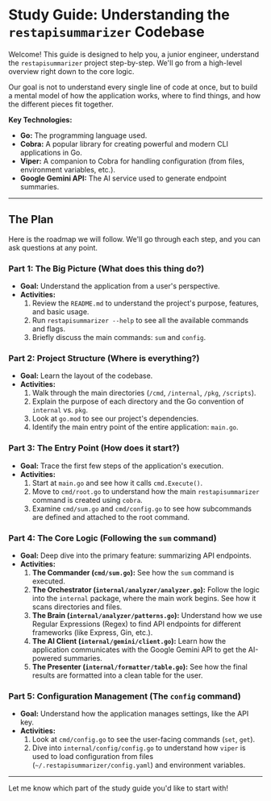 # Study Guide: Understanding the `restapisummarizer` Codebase

Welcome! This guide is designed to help you, a junior engineer, understand the `restapisummarizer` project step-by-step. We'll go from a high-level overview right down to the core logic.

Our goal is not to understand every single line of code at once, but to build a mental model of how the application works, where to find things, and how the different pieces fit together.

**Key Technologies:**
*   **Go:** The programming language used.
*   **Cobra:** A popular library for creating powerful and modern CLI applications in Go.
*   **Viper:** A companion to Cobra for handling configuration (from files, environment variables, etc.).
*   **Google Gemini API:** The AI service used to generate endpoint summaries.

---

## The Plan

Here is the roadmap we will follow. We'll go through each step, and you can ask questions at any point.

### **Part 1: The Big Picture (What does this thing do?)**

*   **Goal:** Understand the application from a user's perspective.
*   **Activities:**
    1.  Review the `README.md` to understand the project's purpose, features, and basic usage.
    2.  Run `restapisummarizer --help` to see all the available commands and flags.
    3.  Briefly discuss the main commands: `sum` and `config`.

### **Part 2: Project Structure (Where is everything?)**

*   **Goal:** Learn the layout of the codebase.
*   **Activities:**
    1.  Walk through the main directories (`/cmd`, `/internal`, `/pkg`, `/scripts`).
    2.  Explain the purpose of each directory and the Go convention of `internal` vs. `pkg`.
    3.  Look at `go.mod` to see our project's dependencies.
    4.  Identify the main entry point of the entire application: `main.go`.

### **Part 3: The Entry Point (How does it start?)**

*   **Goal:** Trace the first few steps of the application's execution.
*   **Activities:**
    1.  Start at `main.go` and see how it calls `cmd.Execute()`.
    2.  Move to `cmd/root.go` to understand how the main `restapisummarizer` command is created using `cobra`.
    3.  Examine `cmd/sum.go` and `cmd/config.go` to see how subcommands are defined and attached to the root command.

### **Part 4: The Core Logic (Following the `sum` command)**

*   **Goal:** Deep dive into the primary feature: summarizing API endpoints.
*   **Activities:**
    1.  **The Commander (`cmd/sum.go`):** See how the `sum` command is executed.
    2.  **The Orchestrator (`internal/analyzer/analyzer.go`):** Follow the logic into the `internal` package, where the main work begins. See how it scans directories and files.
    3.  **The Brain (`internal/analyzer/patterns.go`):** Understand how we use Regular Expressions (Regex) to find API endpoints for different frameworks (like Express, Gin, etc.).
    4.  **The AI Client (`internal/gemini/client.go`):** Learn how the application communicates with the Google Gemini API to get the AI-powered summaries.
    5.  **The Presenter (`internal/formatter/table.go`):** See how the final results are formatted into a clean table for the user.

### **Part 5: Configuration Management (The `config` command)**

*   **Goal:** Understand how the application manages settings, like the API key.
*   **Activities:**
    1.  Look at `cmd/config.go` to see the user-facing commands (`set`, `get`).
    2.  Dive into `internal/config/config.go` to understand how `viper` is used to load configuration from files (`~/.restapisummarizer/config.yaml`) and environment variables.

---

Let me know which part of the study guide you'd like to start with!

